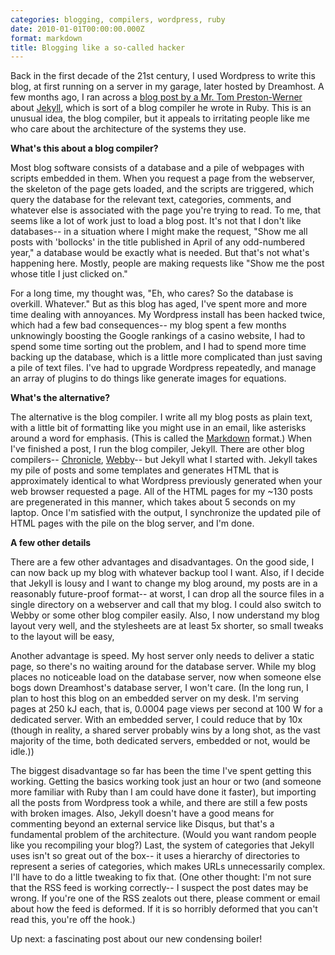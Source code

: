```yaml
---
categories: blogging, compilers, wordpress, ruby
date: 2010-01-01T00:00:00.000Z
format: markdown
title: Blogging like a so-called hacker
---
```


Back in the first decade of the 21st century, I used Wordpress to write this blog, at first running on a server in my garage, later hosted by Dreamhost. A few months ago, I ran across a [blog post by a Mr. Tom Preston-Werner][1] about [Jekyll][2], which is sort of a blog compiler he wrote in Ruby. This is an unusual idea, the blog compiler, but it appeals to irritating people like me who care about the architecture of the systems they use.

**What's this about a blog compiler?**

Most blog software consists of a database and a pile of webpages with scripts embedded in them. When you request a page from the webserver, the skeleton of the page gets loaded, and the scripts are triggered, which query the database for the relevant text, categories, comments, and whatever else is associated with the page you're trying to read. To me, that seems like a lot of work just to load a blog post. It's not that I don't like databases-- in a situation where I might make the request, "Show me all posts with 'bollocks' in the title published in April of any odd-numbered year," a database would be exactly what is needed. But that's not what's happening here. Mostly, people are making requests like "Show me the post whose title I just clicked on."

For a long time, my thought was, "Eh, who cares? So the database is overkill. Whatever." But as this blog has aged, I've spent more and more time dealing with annoyances. My Wordpress install has been hacked twice, which had a few bad consequences-- my blog spent a few months unknowingly boosting the Google rankings of a casino website, I had to spend some time sorting out the problem, and I had to spend more time backing up the database, which is a little more complicated than just saving a pile of text files. I've had to upgrade Wordpress repeatedly, and manage an array of plugins to do things like generate images for equations.

**What's the alternative?**

The alternative is the blog compiler. I write all my blog posts as plain text, with a little bit of formatting like you might use in an email, like asterisks around a word for emphasis. (This is called the [Markdown][3] format.) When I've finished a post, I run the blog compiler, Jekyll. There are other blog compilers-- [Chronicle][4], [Webby][5]-- but Jekyll what I started with. Jekyll takes my pile of posts and some templates and generates HTML that is approximately identical to what Wordpress previously generated when your web browser requested a page. All of the HTML pages for my ~130 posts are pregenerated in this manner, which takes about 5 seconds on my laptop. Once I'm satisfied with the output, I synchronize the updated pile of HTML pages with the pile on the blog server, and I'm done.

**A few other details**

There are a few other advantages and disadvantages. On the good side, I can now back up my blog with whatever backup tool I want. Also, if I decide that Jekyll is lousy and I want to change my blog around, my posts are in a reasonably future-proof format-- at worst, I can drop all the source files in a single directory on a webserver and call that my blog. I could also switch to Webby or some other blog compiler easily. Also, I now understand my blog layout very well, and the stylesheets are at least 5x shorter, so small tweaks to the layout will be easy, 

Another advantage is speed. My host server only needs to deliver a static page, so there's no waiting around for the database server. While my blog places no noticeable load on the database server, now when someone else bogs down Dreamhost's database server, I won't care. (In the long run, I plan to host this blog on an embedded server on my desk. I'm serving pages at 250 kJ each, that is, 0.0004 page views per second at 100 W for a dedicated server. With an embedded server, I could reduce that by 10x (though in reality, a shared server probably wins by a long shot, as the vast majority of the time, both dedicated servers, embedded or not, would be idle.))

The biggest disadvantage so far has been the time I've spent getting this working. Getting the basics working took just an hour or two (and someone more familiar with Ruby than I am could have done it faster), but importing all the posts from Wordpress took a while, and there are still a few posts with broken images. Also, Jekyll doesn't have a good means for commenting beyond an external service like Disqus, but that's a fundamental problem of the architecture. (Would you want random people like you recompiling your blog?) Last, the system of categories that Jekyll uses isn't so great out of the box-- it uses a hierarchy of directories to represent a series of categories, which makes URLs unnecessarily complex. I'll have to do a little tweaking to fix that. (One other thought: I'm not sure that the RSS feed is working correctly-- I suspect the post dates may be wrong. If you're one of the RSS zealots out there, please comment or email about how the feed is deformed. If it is so horribly deformed that you can't read this, you're off the hook.)

Up next: a fascinating post about our new condensing boiler!

[1]: http://tom.preston-werner.com/2008/11/17/blogging-like-a-hacker.html
[2]: http://wiki.github.com/mojombo/jekyll
[3]: http://daringfireball.net/projects/markdown/syntax
[4]: http://www.steve.org.uk/Software/chronicle/
[5]: http://webby.rubyforge.org/
